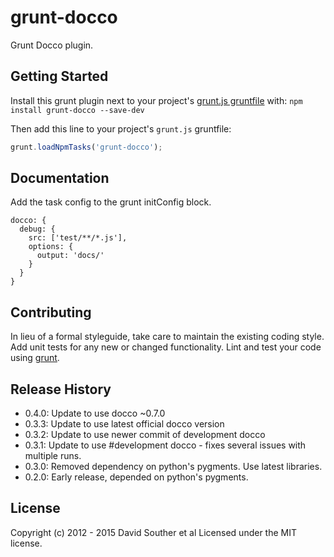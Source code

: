 # grunt-docco

Grunt Docco plugin.

## Getting Started
Install this grunt plugin next to your project's [grunt.js gruntfile][getting_started] with: `npm install grunt-docco --save-dev`

Then add this line to your project's `grunt.js` gruntfile:

```javascript
grunt.loadNpmTasks('grunt-docco');
```

[grunt]: https://github.com/cowboy/grunt
[getting_started]: https://github.com/cowboy/grunt/blob/master/docs/getting_started.md

## Documentation

Add the task config to the grunt initConfig block.

```
docco: {
  debug: {
    src: ['test/**/*.js'],
    options: {
      output: 'docs/'
    }
  }
}

```

## Contributing
In lieu of a formal styleguide, take care to maintain the existing coding style. Add unit tests for any new or changed functionality. Lint and test your code using [grunt][grunt].

## Release History
* 0.4.0: Update to use docco ~0.7.0
* 0.3.3: Update to use latest official docco version
* 0.3.2: Update to use newer commit of development docco
* 0.3.1: Update to use #development docco - fixes several issues with multiple runs.
* 0.3.0: Removed dependency on python's pygments. Use latest libraries.
* 0.2.0: Early release, depended on python's pygments.

## License
Copyright (c) 2012 - 2015 David Souther et al
Licensed under the MIT license.
